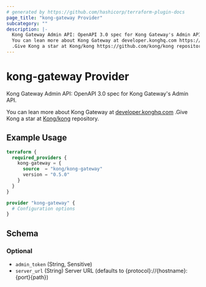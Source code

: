 ```yaml
---
# generated by https://github.com/hashicorp/terraform-plugin-docs
page_title: "kong-gateway Provider"
subcategory: ""
description: |-
  Kong Gateway Admin API: OpenAPI 3.0 spec for Kong Gateway's Admin API.
  You can lean more about Kong Gateway at developer.konghq.com https://developer.konghq.com
  .Give Kong a star at Kong/kong https://github.com/kong/kong repository.
---
```


# kong-gateway Provider

Kong Gateway Admin API: OpenAPI 3.0 spec for Kong Gateway's Admin API.

You can lean more about Kong Gateway at [developer.konghq.com](https://developer.konghq.com)
.Give Kong a star at [Kong/kong](https://github.com/kong/kong) repository.

## Example Usage

```terraform
terraform {
  required_providers {
    kong-gateway = {
      source  = "kong/kong-gateway"
      version = "0.5.0"
    }
  }
}

provider "kong-gateway" {
  # Configuration options
}
```

<!-- schema generated by tfplugindocs -->
## Schema

### Optional

- `admin_token` (String, Sensitive)
- `server_url` (String) Server URL (defaults to {protocol}://{hostname}:{port}{path})
